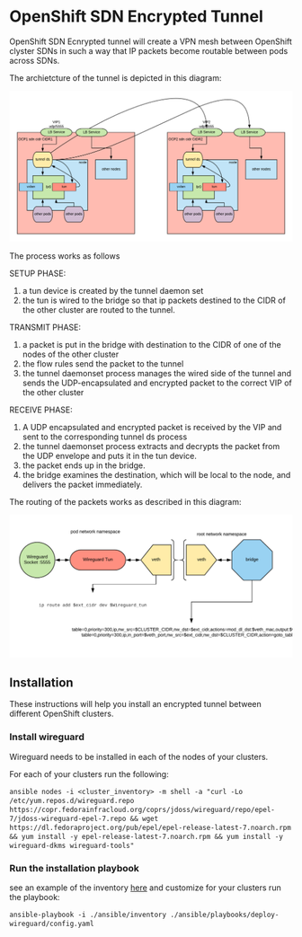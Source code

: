 # OpenShift SDN Encrypted Tunnel

OpenShift SDN Ecnrypted tunnel will create a VPN mesh between OpenShift clyster SDNs in such a way that IP packets become routable between pods across SDNs.

The archietcture of the tunnel is depicted in this diagram:

![vpn mesh](./media/VPNMesh.png)

The process works as follows

SETUP PHASE:

1. a tun device is created by the tunnel daemon set 
2. the tun is wired to the bridge so that ip packets destined to the CIDR of the other cluster are routed to the tunnel. 

TRANSMIT PHASE:

1. a packet is put in the bridge with destination to the CIDR of one of the nodes of the other cluster
2. the flow rules send the packet to the tunnel
3. the tunnel daemonset process manages the wired side of the tunnel and sends the UDP-encapsulated and encrypted packet to the correct VIP of the other cluster

RECEIVE PHASE:
 
1. A UDP encapsulated and encrypted packet is received by the VIP and sent to the corresponding tunnel ds process 
2. the tunnel daemonset process extracts and decrypts the packet from the UDP envelope and puts it in the tun device. 
3. the packet ends up in the bridge. 
4. the bridge examines the destination, which will be local to the node, and delivers the packet immediately. 


The routing of the packets works as described in this diagram:

![routing](./media/routing.png)

## Installation

These instructions will help you install an encrypted tunnel between different OpenShift clusters.

### Install wireguard

Wireguard needs to be installed in each of the nodes of your clusters.

For each of your clusters run the following:

```
ansible nodes -i <cluster_inventory> -m shell -a "curl -Lo /etc/yum.repos.d/wireguard.repo https://copr.fedorainfracloud.org/coprs/jdoss/wireguard/repo/epel-7/jdoss-wireguard-epel-7.repo && wget https://dl.fedoraproject.org/pub/epel/epel-release-latest-7.noarch.rpm && yum install -y epel-release-latest-7.noarch.rpm && yum install -y wireguard-dkms wireguard-tools"
```

### Run the installation playbook

see an example of the inventory [here](./ansible/inventory) and customize for your clusters
run the playbook:
```
ansible-playbook -i ./ansible/inventory ./ansible/playbooks/deploy-wireguard/config.yaml
```



